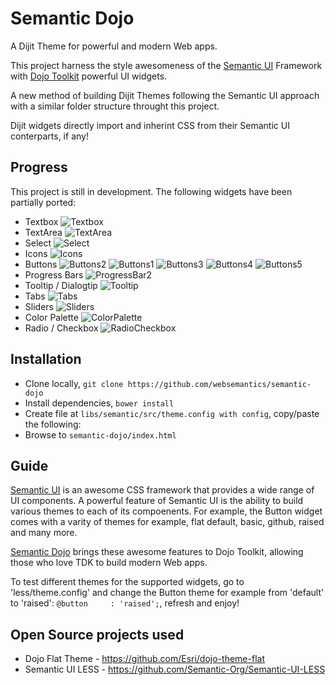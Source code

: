 # Semantic Dojo

A Dijit Theme for powerful and modern Web apps.

This project harness the style awesomeness of the [Semantic UI](http://semantic-ui.com/) Framework with [Dojo Toolkit](https://dojotoolkit.org/) powerful UI widgets.

A new method of building Dijit Themes following the Semantic UI approach with a similar folder structure throught this project.

Dijit widgets directly import and inherint CSS from their Semantic UI conterparts, if any!

## Progress

This project is still in development. The following widgets have been partially ported:

- Textbox
![Textbox](https://raw.githubusercontent.com/websemantics/semantic-dojo/master/img/textbox.png "Textbox")
- TextArea
![TextArea](https://raw.githubusercontent.com/websemantics/semantic-dojo/master/img/textarea.png "TextArea")
- Select
![Select](https://raw.githubusercontent.com/websemantics/semantic-dojo/master/img/select.png "Select")
- Icons
![Icons](https://raw.githubusercontent.com/websemantics/semantic-dojo/master/img/icons.png "Icons")
- Buttons
![Buttons2](https://raw.githubusercontent.com/websemantics/semantic-dojo/master/img/buttons-2.png "Buttons2")
![Buttons1](https://raw.githubusercontent.com/websemantics/semantic-dojo/master/img/buttons-1.png "Buttons1")
![Buttons3](https://raw.githubusercontent.com/websemantics/semantic-dojo/master/img/buttons-3.png "Buttons3")
![Buttons4](https://raw.githubusercontent.com/websemantics/semantic-dojo/master/img/buttons-4.png "Buttons4")
![Buttons5](https://raw.githubusercontent.com/websemantics/semantic-dojo/master/img/buttons-5.png "Buttons5")
- Progress Bars
![ProgressBar2](https://raw.githubusercontent.com/websemantics/semantic-dojo/master/img/progress-bar.png "ProgressBar2")
- Tooltip / Dialogtip
![Tooltip](https://raw.githubusercontent.com/websemantics/semantic-dojo/master/img/tooltip.png "Tooltip")
- Tabs
![Tabs](https://raw.githubusercontent.com/websemantics/semantic-dojo/master/img/tabs.png "Tabs")
- Sliders
![Sliders](https://raw.githubusercontent.com/websemantics/semantic-dojo/master/img/sliders.png "Sliders")
- Color Palette
![ColorPalette](https://raw.githubusercontent.com/websemantics/semantic-dojo/master/img/palette.png "ColorPalette")
- Radio / Checkbox
![RadioCheckbox](https://raw.githubusercontent.com/websemantics/semantic-dojo/master/img/radio-checkbox.png "RadioCheckbox")

## Installation

- Clone locally, `git clone https://github.com/websemantics/semantic-dojo`
- Install dependencies, `bower install`
- Create file at `libs/semantic/src/theme.config with config`, copy/paste the following:
- Browse to `semantic-dojo/index.html`

## Guide

[Semantic UI](http://semantic-ui.com/) is an awesome CSS framework that provides a wide range of UI components. A powerful feature of Semantic UI is the ability to build various themes to each of its compoenents. For example, the Button widget comes with a varity of themes for example, flat default, basic, github, raised and many more. 

[Semantic Dojo](https://github.com/websemantics/semantic-dojo) brings these awesome features to Dojo Toolkit, allowing those who love TDK to build modern Web apps.

To test different themes for the supported widgets, go to 'less/theme.config' and change the Button theme for example from 'default' to 'raised': `@button     : 'raised';`, refresh and enjoy!

## Open Source projects used

* Dojo Flat Theme - https://github.com/Esri/dojo-theme-flat
* Semantic UI LESS - https://github.com/Semantic-Org/Semantic-UI-LESS
